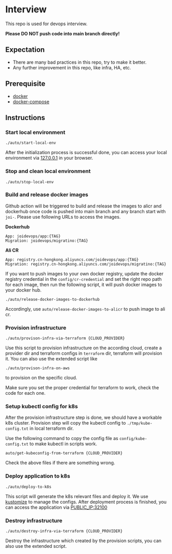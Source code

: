 # Interview

This repo is used for devops interview.

**Please DO NOT push code into main branch directly!**

## Expectation

* There are many bad practices in this repo, try to make it better.
* Any further improvement in this repo, like infra, HA, etc.

## Prerequisite

* [docker](https://docs.docker.com/desktop/#download-and-install)
* [docker-compose](https://docs.docker.com/compose/install/)

## Instructions

### Start local environment

  ```
  ./auto/start-local-env
  ```
  After the initialization process is successful done, you can access your local environment via [127.0.0.1](http://127.0.0.1) in your browser.


### Stop and clean local environment

  ```
  ./auto/stop-local-env
  ```

### Build and release docker images

  Github action will be triggered to build and release the images to alicr and dockerhub once code is pushed into main branch and any branch start with `joi-`. Please use following URLs to access the images.

  **Dockerhub**
  ```
  App: joidevops/app:{TAG}
  Migration: joidevops/migratino:{TAG}
  ```
  **Ali CR**
  ```
  App: registry.cn-hongkong.aliyuncs.com/joidevops/app:{TAG}
  Migration: registry.cn-hongkong.aliyuncs.com/joidevops/migratino:{TAG}
  ```
  
  If you want to push images to your own docker registry, update the docker registry credential in the `config/cr-credential` and set the right repo path for each image, then run the following script, it will push docker images to your docker hub.
  ```
  ./auto/release-docker-images-to-dockerhub
  ```
  Accordingly, use `auto/release-docker-images-to-alicr` to push image to ali cr.

### Provision infrastructure

  ```
  ./auto/provison-infra-via-terraform {CLOUD_PROVIDER}
  ```
  Use this script to provision infrastructure on the according cloud, create a provider dir and terraform configs in `terraform` dir, terraform will provision it. 
  You can also use the extended script like 
  ```
  ./auto/provison-infra-on-aws
  ```
  to provision on the specific cloud.

  Make sure you set the proper credential for terraform to work, check the code for each one.

### Setup kubectl config for k8s

  After the provision infrastructure step is done, we should have a workable k8s cluster. Provision step will copy the kubectl config to `./tmp/kube-config.txt` in local terraform dir.

  Use the following command to copy the config file as `config/kube-config.txt` to make kubectl in scripts work.
  ```
  auto/get-kubeconfig-from-terraform {CLOUD_PROVIDER}
  ```

  Check the above files if there are something wrong.

### Deploy application to k8s

  ```
  ./auto/deploy-to-k8s
  ```
  This script will generate the k8s relevant files and deploy it. We use [kustomize](https://kustomize.io/) to manage the configs.
  After deployment process is finished, you can access the application via [PUBLIC_IP:32100](http://PUBLIC_IP:32100/)

### Destroy infrastructure

  ```
  ./auto/destroy-infra-via-terraform {CLOUD_PROVIDER}
  ```
  Destroy the infrastructure which created by the provision scripts, you can also use the extended script.
